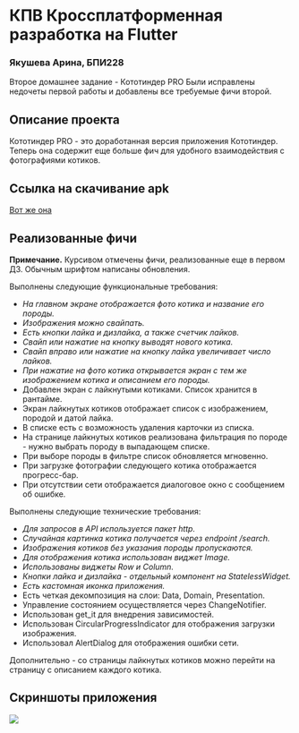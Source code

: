 # КПВ Кроссплатформенная разработка на Flutter

### Якушева Арина, БПИ228

Второе домашнее задание - Кототиндер PRO
Были исправлены недочеты первой работы и добавлены все требуемые фичи второй.

## Описание проекта
Кототиндер PRO - это доработанная версия приложения Кототиндер. Теперь она содержит еще больше фич для удобного взаимодействия с фотографиями котиков.

## Ссылка на скачивание apk

[Вот же она](https://github.com/dzzgzztd/kototinder_apk/blob/main/app-release.apk)

## Реализованные фичи
**Примечание.** Курсивом отмечены фичи, реализованные еще в первом ДЗ. Обычным шрифтом написаны обновления.

Выполнены следующие функциональные требования:
- *На главном экране отображается фото котика и название его породы.*
- *Изображения можно свайпать.*
- *Есть кнопки лайка и дизлайка, а также счетчик лайков.*
- *Свайп или нажатие на кнопку выводят нового котика.*
- *Свайп вправо или нажатие на кнопку лайка увеличивает число лайков.*
- *При нажатие на фото котика открывается экран с тем же изображением котика и описанием его породы.*
- Добавлен экран с лайкнутыми котиками. Список хранится в рантайме.
- Экран лайкнутых котиков отображает список с изображением, породой и датой лайка.
- В списке есть с возможность удаления карточки из списка.
- На странице лайкнутых котиков реализована фильтрация по породе - нужно выбрать породу в выпадающем списке.
- При выборе породы в фильтре список обновляется мгновенно.
- При загрузке фотографии следующего котика отображается прогресс-бар.
- При отсутствии сети отображается диалоговое окно с сообщением об ошибке.

Выполнены следующие технические требования:
- *Для запросов в API используется пакет http.*
- *Случайная картинка котика получается через endpoint /search.*
- *Изображения котиков без указания породы пропускаются.*
- *Для отображения котика использован виджет Image.*
- *Использованы виджеты Row и Column.*
- *Кнопки лайка и дизлайка - отдельный компонент на StatelessWidget.*
- *Есть кастомная иконка приложения.*
- Есть четкая декомпозиция на слои: Data, Domain, Presentation.
- Управление состоянием осуществляется через ChangeNotifier.
- Использован get_it для внедрения зависимостей.
- Использован CircularProgressIndicator для отображения загрузки изображения.
- Использовал AlertDialog для отображения ошибки сети.

Дополнительно - со страницы лайкнутых котиков можно перейти на страницу с описанием каждого котика.

## Скриншоты приложения
![](screenshots/screenshots.png)
